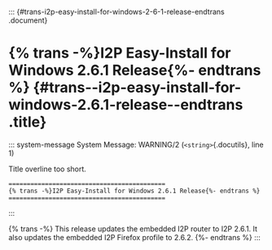 ::: {#trans-i2p-easy-install-for-windows-2-6-1-release-endtrans .document}
# {% trans -%}I2P Easy-Install for Windows 2.6.1 Release{%- endtrans %} {#trans--i2p-easy-install-for-windows-2.6.1-release--endtrans .title}

::: system-message
System Message: WARNING/2 (`<string>`{.docutils}, line 1)

Title overline too short.

``` literal-block
===========================================
{% trans -%}I2P Easy-Install for Windows 2.6.1 Release{%- endtrans %}
===========================================
```
:::

{% trans -%} This release updates the embedded I2P router to I2P 2.6.1.
It also updates the embedded I2P Firefox profile to 2.6.2. {%- endtrans
%}
:::
